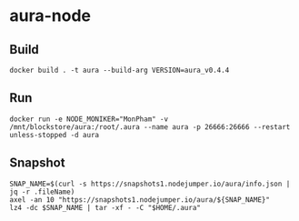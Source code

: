 # aura-node

## Build
    docker build . -t aura --build-arg VERSION=aura_v0.4.4
    
## Run 
    docker run -e NODE_MONIKER="MonPham" -v /mnt/blockstore/aura:/root/.aura --name aura -p 26666:26666 --restart unless-stopped -d aura

## Snapshot

    SNAP_NAME=$(curl -s https://snapshots1.nodejumper.io/aura/info.json | jq -r .fileName)
    axel -an 10 "https://snapshots1.nodejumper.io/aura/${SNAP_NAME}"
    lz4 -dc $SNAP_NAME | tar -xf - -C "$HOME/.aura"
